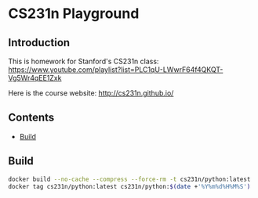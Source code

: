 # CS231n Playground

## Introduction

This is homework for Stanford's CS231n class: https://www.youtube.com/playlist?list=PLC1qU-LWwrF64f4QKQT-Vg5Wr4qEE1Zxk

Here is the course website: http://cs231n.github.io/

## Contents

- [Build](#build)

## Build

```bash
docker build --no-cache --compress --force-rm -t cs231n/python:latest .
docker tag cs231n/python:latest cs231n/python:$(date +'%Y%m%d%H%M%S')
```
